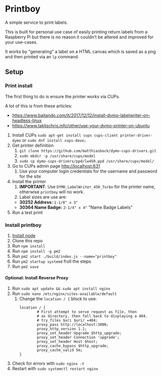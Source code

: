 # Printboy

A simple service to print labels.

This is built for personal use case of easily printing return
labels from a Raspberry Pi but there is no reason it couldn't
be altered and improved for your use-cases.

It works by "generating" a label on a HTML canvas which is saved
as a png and then printed via an `lp` command.

## Setup

### Print install

The first thing to do is ensure the printer works via CUPs.

A lot of this is from these articles:
- https://www.baitando.com/it/2017/12/12/install-dymo-labelwriter-on-headless-linux
- https://www.taklischris.info/other/use-your-dymo-printer-on-ubuntu

1. Install CUPs `sudo apt-get install cups cups-client printer-driver-dymo` or `sudo dnf install cups-deve;`
1. Get printer definition
    1. `git clone https://github.com/matthiasbock/dymo-cups-drivers.git`
    1. `sudo mkdir -p /usr/share/cups/model`
    1. `sudo cp dymo-cups-drivers/ppd/lw450.ppd /usr/share/cups/model/`
1. Go to CUPs admin page [http://localhost:631](http://localhost:631)
    1. Use your computer login credentials for the username and password for the site
1. Install the printer
    1. **IMPORTANT**: Use `DYMO_LabelWriter_450_Turbo` for the printer
       name, otherwise `printboy` will no work.
    1. Label sizes are use are:
      - **30252 Address:** `1-1/8" x 3"`
      - **30364 Name Badge:** `2-1/4" x 4"` "Name Badge Labels"
1. Run a test print

### Install printboy

1. [Install node](https://github.com/nodesource/distributions/blob/master/README.md#debinstall)
1. Clone this repo
1. Run `npm install`
1. Run `npm install -g pm2`
1. Run `pm2 start ./build/index.js --name="printboy"`
1. Run `pm2 startup systemd` froll the steps
1. Run `pm2 save`

#### Optional: Install Reverse Proxy

1. Run `sudo apt update && sudo apt install nginx`
1. Run `sudo nano /etc/nginx/sites-available/default`
    1. Change the `location / {` block to use:
        ```
        location / {
                # First attempt to serve request as file, then
                # as directory, then fall back to displaying a 404.
                # try_files $uri $uri/ =404;
                proxy_pass http://localhost:3000;
                proxy_http_version 1.1;
                proxy_set_header Upgrade $http_upgrade;
                proxy_set_header Connection 'upgrade';
                proxy_set_header Host $host;
                proxy_cache_bypass $http_upgrade;
                proxy_cache_valid 5m;
        }
        ```
1. Check for errors with `sudo nginx -t`
1. Restart with `sudo systemctl restart nginx`
